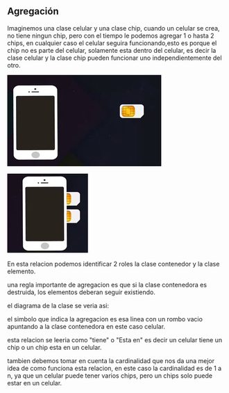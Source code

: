 ## Agregación  



Imaginemos una clase celular y una clase chip, cuando un celular se crea, no tiene ningun chip, pero con el tiempo le podemos agregar 1 o hasta 2 chips, en cualquier caso el celular seguira funcionando,esto es porque el chip no es parte del celular, solamente esta dentro del celular, es decir la clase celular y la clase chip pueden funcionar uno independientemente del otro.

![celular](/imagenesjava/celular1.png)  


![celular](/imagenesjava/celular2.png)

En esta relacion podemos identificar 2 roles la clase contenedor y la clase elemento.






una regla importante de agregacion es que si la clase contenedora es destruida, los elementos deberan seguir existiendo.

el diagrama de la clase se veria asi:  




el simbolo que indica la agregacion es esa linea con un rombo vacio apuntando a la clase contenedora en este caso celular.  



esta relacion se leeria como "tiene" o "Esta en"  es decir
un celular tiene un chip o un chip esta en un celular.  


tambien debemos tomar en cuenta la cardinalidad que nos da una mejor idea de como funciona esta relacion, en este caso la cardinalidad es de 1 a n, ya que un celular puede tener varios chips, pero un chips solo puede estar en un celular.